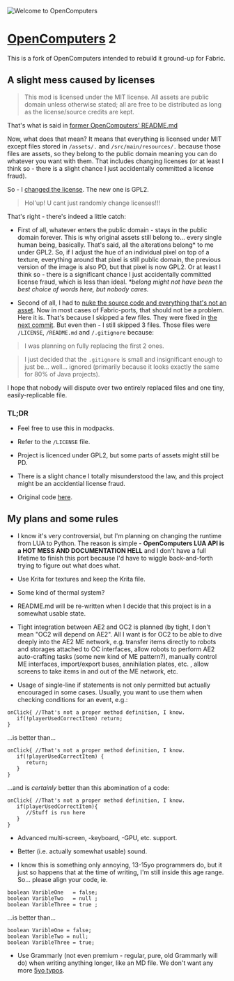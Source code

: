 ![Welcome to OpenComputers](assets/misc/banner.png)

# [OpenComputers](https://github.com/MightyPirates/OpenComputers) 2

This is a fork of OpenComputers intended to rebuild it ground-up for Fabric.

## A slight mess caused by licenses

> This mod is licensed under the MIT license. All assets are public domain unless otherwise stated; all are free to be distributed as long as the license/source credits are kept.

That's what is said in [former OpenComputers' README.md](https://github.com/MightyPirates/OpenComputers/blob/master-MC1.7.10/README.md)

Now, what does that mean? It means that everything is licensed under MIT except files stored in `/assets/.` and `/src/main/resources/.` because those files are assets, so they belong to the public domain meaning you can do whatever you want with them.  That includes changing licenses (or at least I think so - there is a slight chance I just accidentally committed a license fraud).

So - I [changed the license](https://github.com/GuzioMG/OpenComputers/commit/2c3a50c364f2cc3e408500ce086b9caaf13d82f2). The new one is GPL2.

> Hol'up! U cant just randomly change licenses!!!

That's right - there's indeed a little catch:

* First of all, whatever enters the public domain - stays in the public domain forever. This is why original assets still belong to... every single human being, basically. That's said, all the alterations belong* to me under GPL2. So, if I adjust the hue of an individual pixel on top of a texture, everything around that pixel is still public domain, the previous version of the image is also PD, but that pixel is now GPL2. Or at least I think so - there is a significant chance I just accidentally committed license fraud, which is less than ideal. _*belong might not have been the best choice of words here, but nobody cares._

* Second of all, I had to [nuke the source code and everything that's not an asset](https://github.com/GuzioMG/OpenComputers/commit/20ca1cbef24ef27c3b73fbc9202b4b6453e02431). Now in most cases of Fabric-ports, that should not be a problem. Here it is. That's because I skipped a few files. They were fixed in [the next commit](https://github.com/GuzioMG/OpenComputers/commit/3d2faf9a7c8d348ded065d36847e3c2712a59de9). But even then - I still skipped 3 files. Those files were `/LICENSE`, `/README.md` and `/.gitignore` because:

> I was planning on fully replacing the first 2 ones.

> I just decided that the `.gitignore` is small and insignificant enough to just be... well... ignored (primarily because it looks exactly the same for 80% of Java projects).

I hope that nobody will dispute over two entirely replaced files and one tiny, easily-replicable file.

### TL;DR

* Feel free to use this in modpacks.

* Refer to the `/LICENSE` file.

* Project is licenced under GPL2, but some parts of assets might still be PD.

* There is a slight chance I totally misunderstood the law, and this project might be an accidential license fraud.

* Original code [here](https://github.com/MightyPirates/OpenComputers).

## My plans and some rules

* I know it's very controversial, but I'm planning on changing the runtime from LUA to Python. The reason is simple - **OpenComputers LUA API is a HOT MESS AND DOCUMENTATION HELL** and I don't have a full lifetime to finish this port because I'd have to wiggle back-and-forth trying to figure out what does what.

* Use Krita for textures and keep the Krita file.

* Some kind of thermal system?

* README.md will be re-written when I decide that this project is in a somewhat usable state.

* Tight integration between AE2 and OC2 is planned (by tight, I don't mean "OC2 will depend on AE2". All I want is for OC2 to be able to dive deeply into the AE2 ME network, e.g.
 transfer items directly to robots and storages attached to OC interfaces,
 allow robots to perform AE2 auto-crafting tasks (some new kind of ME pattern?),
 manually control ME interfaces, import/export buses, annihilation plates, etc.
, allow screens to take items in and out of the ME network,
 etc.


* Usage of single-line if statements is not only permitted but actually encouraged in some cases. Usually, you want to use them when checking conditions for an event, e.g.:

```
onClick{ //That's not a proper method definition, I know.
   if(!playerUsedCorrectItem) return;
}
```

...is better than...

```
onClick{ //That's not a proper method definition, I know.
   if(!playerUsedCorrectItem) {
      return;
   }
}
```

...and is *certainly* better than this abomination of a code:

```
onClick{ //That's not a proper method definition, I know.
   if(playerUsedCorrectItem){
      //Stuff is run here
   }
}
```

* Advanced multi-screen, -keyboard, -GPU, etc. support.

* Better (i.e. actually somewhat usable) sound.

* I know this is something only annoying, 13-15yo programmers do, but it just so happens that at the time of writing, I'm still inside this age range. So... please align your code, ie.

```
boolean VaribleOne   = false;
boolean VaribleTwo   = null ;
boolean VaribleThree = true ;
```

...is better than...

```
boolean VaribleOne = false;
boolean VaribleTwo = null;
boolean VaribleThree = true;
```

* Use Grammarly (not even premium - regular, pure, old Grammarly will do) when writing anything longer, like an MD file. We don't want any more [5yo typos](https://github.com/MightyPirates/OpenComputers/commit/f74d7d230eac640b080774b6bf8dc02b3cfde30c).
